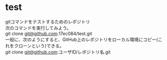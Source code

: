 # test
gitコマンドをテストするためのレポジトリ  
次のコマンドを実行してみよう。  
git clone git@github.com:17ec084/test.git  
一般に、次のようにすると、GitHub上のレポジトリをローカル環境にコピー(これをクローンという)できる。  
git clone git@github.com:ユーザID/レポジトリ名.git  
